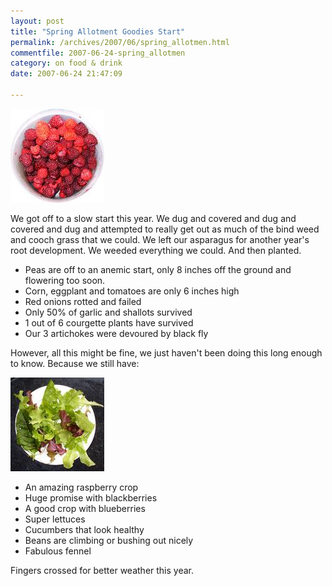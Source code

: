 ```yaml
---
layout: post
title: "Spring Allotment Goodies Start"
permalink: /archives/2007/06/spring_allotmen.html
commentfile: 2007-06-24-spring_allotmen
category: on food & drink
date: 2007-06-24 21:47:09

---
```


<a href="/assets/images/rasberries.jpg"><img src="/assets/images/rasberries-thumb.jpg" width="150" height="150" alt="raspberries" class="right" /></a>

We got off to a slow start this year. We dug and covered and dug and covered and dug and attempted to really get out as much of the bind weed and cooch grass that we could. We left our asparagus for another year's root development. We weeded everything we could. And then planted.

-   Peas are off to an anemic start, only 8 inches off the ground and flowering too soon.
-   Corn, eggplant and tomatoes are only 6 inches high
-   Red onions rotted and failed
-   Only 50% of garlic and shallots survived
-   1 out of 6 courgette plants have survived
-   Our 3 artichokes were devoured by black fly

However, all this might be fine, we just haven't been doing this long enough to know. Because we still have:

<a href="/assets/images/lettuce.jpg"><img src="/assets/images/lettuce-thumb.jpg" width="150" height="150" alt="lettuce" class="right" /></a>

-   An amazing raspberry crop
-   Huge promise with blackberries
-   A good crop with blueberries
-   Super lettuces
-   Cucumbers that look healthy
-   Beans are climbing or bushing out nicely
-   Fabulous fennel

Fingers crossed for better weather this year.
